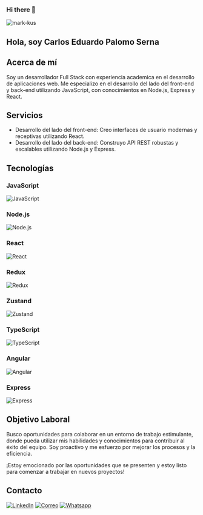 ### Hi there 👋

<p align="left"> <img src="https://komarev.com/ghpvc/?username=cepalomos&label=Profile%20views&color=0e75b6&style=flat" alt="mark-kus" /> </p>

## Hola, soy Carlos Eduardo Palomo Serna

## Acerca de mí
Soy un desarrollador Full Stack con experiencia academica en el desarrollo de aplicaciones web. Me especializo en el desarrollo del lado del front-end y back-end utilizando JavaScript, con conocimientos en Node.js, Express y React.

## Servicios
- Desarrollo del lado del front-end: Creo interfaces de usuario modernas y receptivas utilizando React.
- Desarrollo del lado del back-end: Construyo API REST robustas y escalables utilizando Node.js y Express.

## Tecnologías

### JavaScript
![JavaScript](https://ruta-de-la-imagen.com/javascript-logo.png)

### Node.js
![Node.js](https://ruta-de-la-imagen.com/nodejs-logo.png)

### React
![React](https://ruta-de-la-imagen.com/react-logo.png)

### Redux
![Redux](https://ruta-de-la-imagen.com/redux-logo.png)

### Zustand
![Zustand](https://ruta-de-la-imagen.com/zustand-logo.png)

### TypeScript
![TypeScript](https://ruta-de-la-imagen.com/typescript-logo.png)

### Angular
![Angular](https://ruta-de-la-imagen.com/angular-logo.png)

### Express
![Express](https://ruta-de-la-imagen.com/express-logo.png)

## Objetivo Laboral
Busco oportunidades para colaborar en un entorno de trabajo estimulante, donde pueda utilizar mis habilidades y conocimientos para contribuir al éxito del equipo. Soy proactivo y me esfuerzo por mejorar los procesos y la eficiencia.

¡Estoy emocionado por las oportunidades que se presenten y estoy listo para comenzar a trabajar en nuevos proyectos!

## Contacto

[![LinkedIn](https://logo-linkedin)](https://www.linkedin.com/in/cepalomos)
[![Correo](https://logo-correo)](mailto:cepalomos@outlook.es)
[![Whatsapp](logo-de-whatsapp)](https://wa.me/573006896576)
<!--
**cepalomos/cepalomos** is a ✨ _special_ ✨ repository because its `README.md` (this file) appears on your GitHub profile.

Here are some ideas to get you started:

- 🔭 I’m currently working on ...
- 🌱 I’m currently learning ...
- 👯 I’m looking to collaborate on ...
- 🤔 I’m looking for help with ...
- 💬 Ask me about ...
- 📫 How to reach me: ...
- 😄 Pronouns: ...
- ⚡ Fun fact: ...
-->
